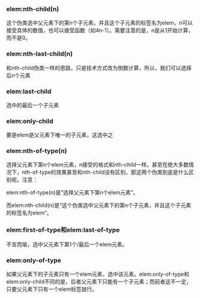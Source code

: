 ### elem:nth-child(n)
这个伪类选中父元素下的第n个子元素，并且这个子元素的标签名为elem，n可以接受具体的数值，也可以接受函数（如4n-1）。需要注意的是，n是从1开始计算，而不是0。

### elem:nth-last-child(n)
和nth-child伪类一样的思路，只是技术方式改为倒数计算，所以，我们可以选择后n个元素

### elem:last-child
选中的最后一个子元素


### elem:only-child
要是elem是父元素下唯一的子元素，这选中之

### elem:nth-of-type(n)
选择父元素下第n个elem元素，n接受的格式和nth-child一样。甚至在绝大多数情况下，nth-of-type的效果甚至和nth-child没有区别，那这两个伪类到底是什么区别呢。注意：

elem:nth-of-type(n)是“选择父元素下第n个elem元素”。

而elem:nth-child(n)是“这个伪类选中父元素下的第n个子元素，并且这个子元素的标签名为elem”。

### elem:first-of-type和elem:last-of-type
不言而喻，选中父元素下第1个/最后一个elem元素。

### elem:only-of-type
如果父元素下的子元素只有一个elem元素，选中该元素。elem:only-of-type和elem:only-child不同的是，后者父元素下只能有一个子元素；而前者这不一定，只要父元素下只有一个elem标签就行。

### 

